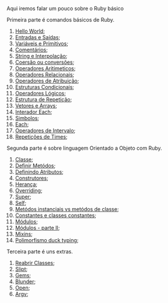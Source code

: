 Aqui iremos falar um pouco sobre o Ruby básico

Primeira parte é comandos básicos de Ruby.
1. [Hello World](https://github.com/brunobatista25/best_archer/blob/master/tests/Ruby/RubyBasico/01-hello_world.md);
2. [Entradas e Saídas](https://github.com/brunobatista25/best_archer/blob/master/tests/Ruby/RubyBasico/02-entrada_e_saida.md);
3. [Variáveis e Primitivos](https://github.com/brunobatista25/best_archer/blob/master/tests/Ruby/RubyBasico/03-variaveis_e_primitivos.md);
4. [Comentários](https://github.com/brunobatista25/best_archer/blob/master/tests/Ruby/RubyBasico/04-comentarios.md);
5. [String e Interpolação](https://github.com/brunobatista25/best_archer/blob/master/tests/Ruby/RubyBasico/05-string_e_interpolacao.md);
6. [Coersão ou conversões](https://github.com/brunobatista25/best_archer/blob/master/tests/Ruby/RubyBasico/06-coercao.md);
7. [Operadores Aritimeticos](https://github.com/brunobatista25/best_archer/blob/master/tests/Ruby/RubyBasico/07-operadores_aritimeticos.md);
8. [Operadores Relacionais](https://github.com/brunobatista25/best_archer/blob/master/tests/Ruby/RubyBasico/08-operadores_relacionais.md);
9. [Operadores de Atribuição](https://github.com/brunobatista25/best_archer/blob/master/tests/Ruby/RubyBasico/09-operador_de_atribuicao.md);
10. [Estruturas Condicionais](https://github.com/brunobatista25/best_archer/blob/master/tests/Ruby/RubyBasico/10-estruturas_condicionais.md);
11. [Operadores Lógicos](https://github.com/brunobatista25/best_archer/blob/master/tests/Ruby/RubyBasico/11-operadores_logicos.md);
12. [Estrutura de Repetição](https://github.com/brunobatista25/best_archer/blob/master/tests/Ruby/RubyBasico/12-estrutura_de_repeticao.md);
13. [Vetores e Arrays](https://github.com/brunobatista25/best_archer/blob/master/tests/Ruby/RubyBasico/aula13.md);
14. [Interador Each](https://github.com/brunobatista25/best_archer/blob/master/tests/Ruby/RubyBasico/aula14.md);
15. [Simbolos](https://github.com/brunobatista25/best_archer/blob/master/tests/Ruby/RubyBasico/aula15.md);
16. [Each](https://github.com/brunobatista25/best_archer/blob/master/tests/Ruby/RubyBasico/aula16.md);
17. [Operadores de Intervalo](https://github.com/brunobatista25/best_archer/blob/master/tests/Ruby/RubyBasico/aula17.md);
18. [Repetições de Times](https://github.com/brunobatista25/best_archer/blob/master/tests/Ruby/RubyBasico/aula18.md);

Segunda parte é sobre linguagem Orientado a Objeto com Ruby.

1. [Classe](https://github.com/brunobatista25/best_archer/blob/master/tests/Ruby/RubyOrientadoObjeto/aula1.md);
2. [Definir Metódos](https://github.com/brunobatista25/best_archer/blob/master/tests/Ruby/RubyOrientadoObjeto/aula2.md);
3. [Definindo Atributos](https://github.com/brunobatista25/best_archer/blob/master/tests/Ruby/RubyOrientadoObjeto/aula3.md);
4. [Construtores](https://github.com/brunobatista25/best_archer/blob/master/tests/Ruby/RubyOrientadoObjeto/aula4.md);
5. [Herança](https://github.com/brunobatista25/best_archer/blob/master/tests/Ruby/RubyOrientadoObjeto/aula5.md);
6. [Overriding](https://github.com/brunobatista25/best_archer/blob/master/tests/Ruby/RubyOrientadoObjeto/aula6.md);
7. [Super](https://github.com/brunobatista25/best_archer/blob/master/tests/Ruby/RubyOrientadoObjeto/aula7.md);
8. [Self](https://github.com/brunobatista25/best_archer/blob/master/tests/Ruby/RubyOrientadoObjeto/aula8.md);
9. [Metódos instanciais vs metódos de classe](https://github.com/brunobatista25/best_archer/blob/master/tests/Ruby/RubyOrientadoObjeto/aula9.md);
10. [Constantes e classes constantes](https://github.com/brunobatista25/best_archer/blob/master/tests/Ruby/RubyOrientadoObjeto/aula10.md);
11. [Módulos](https://github.com/brunobatista25/best_archer/blob/master/tests/Ruby/RubyOrientadoObjeto/aula11.md);
12. [Módulos - parte II](https://github.com/brunobatista25/best_archer/blob/master/tests/Ruby/RubyOrientadoObjeto/aula12.md);
13. [Mixins](https://github.com/brunobatista25/best_archer/blob/master/tests/Ruby/RubyOrientadoObjeto/aula13.md);
14. [Polimorfismo duck typing](https://github.com/brunobatista25/best_archer/blob/master/tests/Ruby/RubyOrientadoObjeto/aula14.md);


Terceira parte é uns extras. 

1. [Reabrir Classes](https://github.com/brunobatista25/best_archer/blob/master/tests/Ruby/Extras/aula1.md);
2. [Slipt](https://github.com/brunobatista25/best_archer/blob/master/tests/Ruby/Extras/aula2.md);
3. [Gems](https://github.com/brunobatista25/best_archer/blob/master/tests/Ruby/Extras/aula3.md);
4. [Blunder](https://github.com/brunobatista25/best_archer/blob/master/tests/Ruby/Extras/aula4.md);
5. [Open](https://github.com/brunobatista25/best_archer/blob/master/tests/Ruby/Extras/aula5.md);
6. [Argv](https://github.com/brunobatista25/best_archer/blob/master/tests/Ruby/Extras/aula6.md);
